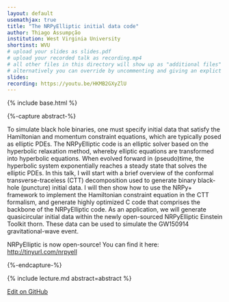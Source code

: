 ```yaml
---
layout: default
usemathjax: true
title: "The NRPyElliptic initial data code"
author: Thiago Assumpção
institution: West Virginia University
shortinst: WVU
# upload your slides as slides.pdf
# upload your recorded talk as recording.mp4
# all other files in this directory will show up as "additional files"
# alternatively you can override by uncommenting and giving an explict URL:
slides: 
recording: https://youtu.be/HKMB2GXyZlU
---
```

{% include base.html %}

{%-capture abstract-%}

To simulate black hole binaries, one must specify initial data that satisfy the Hamiltonian and momentum constraint equations, which are typically posed as elliptic PDEs. The NRPyElliptic code is an elliptic solver based on the hyperbolic relaxation method, whereby elliptic equations are transformed into hyperbolic equations. When evolved forward in (pseudo)time, the hyperbolic system exponentially reaches a steady state that solves the elliptic PDEs. In this talk, I will start with a brief overview of the conformal transverse-traceless (CTT) decomposition used to generate binary black-hole (puncture) initial data. I will then show how to use the NRPy+ framework to implement the Hamiltonian constraint equation in the CTT formalism, and generate highly optimized C code that comprises the backbone of the NRPyElliptic code. As an application, we will generate quasicircular initial data within the newly open-sourced NRPyElliptic Einstein Toolkit thorn. These data can be used to simulate the GW150914 gravitational-wave event.

NRPyElliptic is now open-source! You can find it here: http://tinyurl.com/nrpyell

{%-endcapture-%}

<div class="col-xs-12" markdown="1">
{% include lecture.md abstract=abstract %}

[Edit on GitHub](https://github.com/EinsteinToolkit/et2021uiuc/edit/master/{{page.path}})
</div>
